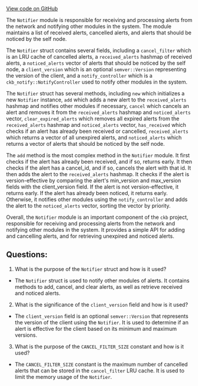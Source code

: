 [View code on GitHub](https://github.com/nervosnetwork/ckb/blob/develop/util/network-alert/src/notifier.rs)

The `Notifier` module is responsible for receiving and processing alerts from the network and notifying other modules in the system. The module maintains a list of received alerts, cancelled alerts, and alerts that should be noticed by the self node.

The `Notifier` struct contains several fields, including a `cancel_filter` which is an LRU cache of cancelled alerts, a `received_alerts` hashmap of received alerts, a `noticed_alerts` vector of alerts that should be noticed by the self node, a `client_version` which is an optional `semver::Version` representing the version of the client, and a `notify_controller` which is a `ckb_notify::NotifyController` used to notify other modules in the system.

The `Notifier` struct has several methods, including `new` which initializes a new `Notifier` instance, `add` which adds a new alert to the `received_alerts` hashmap and notifies other modules if necessary, `cancel` which cancels an alert and removes it from the `received_alerts` hashmap and `noticed_alerts` vector, `clear_expired_alerts` which removes all expired alerts from the `received_alerts` hashmap and `noticed_alerts` vector, `has_received` which checks if an alert has already been received or cancelled, `received_alerts` which returns a vector of all unexpired alerts, and `noticed_alerts` which returns a vector of alerts that should be noticed by the self node.

The `add` method is the most complex method in the `Notifier` module. It first checks if the alert has already been received, and if so, returns early. It then checks if the alert has a cancel_id, and if so, cancels the alert with that id. It then adds the alert to the `received_alerts` hashmap. It checks if the alert is version-effective by comparing the alert's min_version and max_version fields with the client_version field. If the alert is not version-effective, it returns early. If the alert has already been noticed, it returns early. Otherwise, it notifies other modules using the `notify_controller` and adds the alert to the `noticed_alerts` vector, sorting the vector by priority.

Overall, the `Notifier` module is an important component of the `ckb` project, responsible for receiving and processing alerts from the network and notifying other modules in the system. It provides a simple API for adding and cancelling alerts, and for retrieving unexpired and noticed alerts.
## Questions:
 1. What is the purpose of the `Notifier` struct and how is it used?
- The `Notifier` struct is used to notify other modules of alerts. It contains methods to add, cancel, and clear alerts, as well as retrieve received and noticed alerts.

2. What is the significance of the `client_version` field and how is it used?
- The `client_version` field is an optional `semver::Version` that represents the version of the client using the `Notifier`. It is used to determine if an alert is effective for the client based on its minimum and maximum versions.

3. What is the purpose of the `CANCEL_FILTER_SIZE` constant and how is it used?
- The `CANCEL_FILTER_SIZE` constant is the maximum number of cancelled alerts that can be stored in the `cancel_filter` LRU cache. It is used to limit the memory usage of the `Notifier`.

